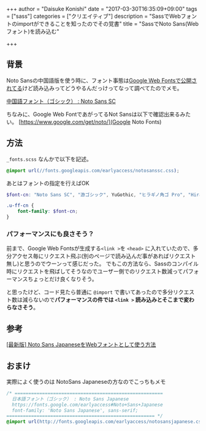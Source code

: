 +++
author = "Daisuke Konishi"
date = "2017-03-30T16:35:09+09:00"
tags = ["sass"]
categories = ["クリエイティブ"]
description = "SassでWebフォントのimportができることを知ったのでその覚書"
title = "SassでNoto Sans(Webフォント)を読み込む"

+++

## 背景
Noto Sansの中国語版を使う時に、フォント事態は[Google Web Fontsで公開されてる](https://fonts.google.com/earlyaccess#Noto+Sans+SC)けど読み込みってどうやるんだっけってなって調べてたのでメモ。

[中国語フォント（ゴシック） : Noto Sans SC](https://fonts.google.com/earlyaccess#Noto+Sans+SC)

ちなみに、Google Web FontであがってるNot Sansは以下で確認出来るみたい。
[https://www.google.com/get/noto/](Google Noto Fonts)

## 方法
``_fonts.scss`` なんかで以下を記述。

```scss
@import url(//fonts.googleapis.com/earlyaccess/notosanssc.css);
```

あとはフォントの指定を行えばOK

```scss
$font-cn: "Noto Sans SC", "游ゴシック", YuGothic, "ヒラギノ角ゴ Pro", "Hiragino Kaku Gothic Pro", "メイリオ", "Meiryo", sans-serif;

.u-ff-cn {
    font-family: $font-cn;
}
```


### パフォーマンスにも良さそう？
前まで、Google Web Fontsが生成する``<link >``を ``<head>`` に入れていたので、多分アクセス毎にリクエスト飛ぶ(別のページで読み込んだ事があればリクエスト無し)と思うのでウーンって感じだった。
でもこの方法なら、Sassのコンパイル時にリクエストを飛ばしてそうなのでユーザー側でのリクエスト数減ってパフォーマンスちょっとだけ良くなりそう。

と思ったけど、コード見たら普通に ``@import`` で書いてあったので多分リクエスト数は減らないので**パフォーマンスの件では ``<link >`` 読み込みとそこまで変わらなさそう**。

## 参考
 [[最新版] Noto Sans JapaneseをWebフォントとして使う方法](http://toach.click/how-to-noto-sans-japanese/)


## おまけ
実際によく使うのは NotoSans Japaneseの方なのでこっちもメモ

```scss
/* ======================================================
  日本語フォント（ゴシック） : Noto Sans Japanese
  https://fonts.google.com/earlyaccess#Noto+Sans+Japanese
  font-family: 'Noto Sans Japanese', sans-serif;
====================================================== */
@import url(http://fonts.googleapis.com/earlyaccess/notosansjapanese.css);
```
